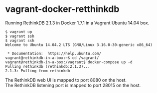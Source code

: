 # vagrant-docker-retthinkdb
Running RethinkDB 2.1.3 in Docker 1.7.1 in a Vagrant Ubuntu 14.04 box.
```
$ vagrant up
$ vagrant ssh
$ vagrant ssh
Welcome to Ubuntu 14.04.2 LTS (GNU/Linux 3.16.0-30-generic x86_64)

 * Documentation:  https://help.ubuntu.com/
vagrant@rethinkdb-in-a-box:~$ cd /vagrant/
vagrant@rethinkdb-in-a-box:/vagrant$ docker-compose up -d
Pulling rethinkdb (rethinkdb:2.1.3)...
2.1.3: Pulling from rethinkdb

```
The RethinkDB web UI is mapped to port 8080 on the host.<br/>
The RethinkDB listening port is mapped to port 28015 on the host.
